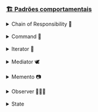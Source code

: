 ### [🏗️ Padrões comportamentais](https://github.com/AdrianeRibeiro/DesignPatternsRuby/blob/main/comportamentais/)

<details>
<summary>Chain of Responsibility 🔗</summary>
  <br>

  - O padrão `Chain of Responsibility` (Corrente de Responsabilidade) permite que você passe uma solicitação através de uma cadeia de handlers. 
    - Cada handler decide se processa a solicitação ou a passa para o próximo handler na hierarquia. Isso cria uma sequência de handlers, onde cada um tem a oportunidade de processar a solicitação ou encaminhá-la para o próximo na cadeia.

  - A estrutura básica do padrão `Chain of Responsibility` inclui três componentes principais:

    - Handler (Manipulador): define uma interface para manipular solicitações e mantém uma referência para o próximo manipulador na cadeia. Geralmente, é uma classe abstrata ou uma interface.

    - ConcreteHandler (Manipulador Concreto): implementa a interface do Handler e fornece a implementação para processar a solicitação. Também pode decidir se passa a solicitação para o próximo manipulador na cadeia.

    - Client (Cliente): inicia a solicitação e a envia para o primeiro manipulador na cadeia. O cliente não precisa conhecer todos os detalhes da cadeia de manipuladores, apenas inicia a solicitação.

  - O padrão `Chain of Responsibility` é útil quando você tem vários objetos que podem lidar com uma solicitação, mas não sabe qual deles será responsável até o tempo de execução. 

  - Um exemplo comum de aplicação do `Chain of Responsibility` é em sistemas de processamento de eventos, validação de entrada ou em cenários em que existem várias etapas de manipulação de dados. Cada manipulador na cadeia pode representar uma etapa específica no processamento.

  <a href="https://github.com/AdrianeRibeiro/DesignPatterns/tree/main/ruby/comportamentais/cor/">👩🏼‍💻 Show me the code</a>
</details>

<br>
<details>
<summary>Command 📢</summary>
  <br>

  - O command transforma um pedido em um objeto independente que contém toda a informação sobre o pedido.

  > Analogia
  
  - Vamos imaginar um restaurante como uma analogia para entender o padrão de design Command.

    - Pedido do Cliente (Command): Um cliente decide o que deseja do cardápio (comando).

    - Garçom (Invoker): O garçom recebe o pedido do cliente e o entrega à cozinha sem saber como o prato será preparado.

    - Cozinheiro (Receptor): O cozinheiro sabe como preparar cada prato e executa a ação associada ao pedido.

    - Cardápio (Command): O cardápio representa a lista de comandos disponíveis. Cada prato no cardápio é um comando concreto que pode ser executado.
    
  > Benefícios

  - Desacoplamento: O garçom não precisa saber como cada prato é preparado. Ele simplesmente passa os pedidos para a cozinha. 

  - Atraso na Execução: Os pedidos são atrasados até que sejam necessários.

  - Suporte a Operações Desfazer/Refazer: Se houver um erro no pedido, o cliente pode solicitar uma correção. 

  <a href="https://github.com/AdrianeRibeiro/DesignPatterns/tree/main/ruby/comportamentais/command/">👩🏼‍💻 Show me the code</a>
</details>

<br>
<details>
<summary>Iterator 🔁</summary>
  <br>

  - O padrão Iterator é um padrão de projeto comportamental que fornece uma maneira de acessar sequencialmente elementos de um objeto agregado sem expor os detalhes subjacentes da implementação. Basicamente, ele permite percorrer uma coleção de objetos sem precisar conhecer a estrutura interna dessa coleção.

  - Vantagens: O padrão Iterator simplifica a interface de acesso a elementos de uma coleção, desacopla o código do cliente da implementação específica da coleção e permite a adição de novos tipos de coleções sem modificar o código do cliente.

  > Analogia

  - Imagine que uma biblioteca é uma coleção de livros, e você, como leitor, deseja percorrer esses livros. Nesse contexto:

    - Biblioteca: Representa a coleção de livros, análogo ao objeto agregado.

    - Leitor: Representa o código cliente que deseja acessar os livros, análogo ao cliente do padrão Iterator.

    - Prateleiras e Livros: São os elementos individuais da coleção, análogos aos elementos da coleção no padrão Iterator.

    - Bibliotecário: Pode ser considerado o iterador. O bibliotecário conhece a organização interna da biblioteca (a coleção) e fornece ao leitor um método para percorrer os livros de uma maneira organizada, sem que o leitor precise entender como os livros estão dispostos nas prateleiras.

    Assim como o leitor não precisa se preocupar em conhecer os detalhes de organização da biblioteca, no padrão Iterator, o cliente não precisa se preocupar com a estrutura interna da coleção. O iterador (ou bibliotecário) fornece um método consistente para percorrer os elementos da coleção, independentemente de como eles estão organizados internamente.

  <a href="https://github.com/AdrianeRibeiro/DesignPatterns/tree/main/ruby/comportamentais/iterator/">👩🏼‍💻 Show me the code</a>
</details>

<br>
<details>
<summary>Mediator 🕊️</summary>
  <br>

  - O padrão Mediator promove o desacoplamento de objetos comunicantes, ao centralizar suas interações através de um objeto mediador. 
    - Ele facilita a comunicação indireta entre os objetos, reduzindo as dependências diretas entre eles.
    - É útil quando um conjunto de objetos precisa se comunicar de maneira complexa, mas você deseja evitar que eles se comuniquem diretamente uns com os outros.

  > Analogia:
  
  - Pilotos de aeronaves não falam entre si diretamente na hora de decidir quem é o próximo a aterrisar seu avião. Toda comunicação passa pela torre de controle.

  > Vantagens:

  - Desacoplamento:
    - Reduz o acoplamento entre os objetos, já que eles não precisam se conhecer diretamente.
    - Facilita a manutenção e extensão do sistema, pois mudanças em um objeto não afetam diretamente os outros.

  - Centralização do controle:
    - Centraliza a lógica de comunicação em um único lugar (o mediador), tornando o código mais organizado e fácil de entender.

  - Promove a reutilização de código:
    - Os objetos podem ser reutilizados em diferentes contextos, pois sua lógica de comunicação está separada do restante do código.

  - Facilita a adição de novos objetos:
    - Adicionar novos objetos que interagem com os outros é mais simples, pois eles só precisam se comunicar com o mediador, não com todos os outros objetos.

  <a href="https://github.com/AdrianeRibeiro/DesignPatterns/tree/main/ruby/comportamentais/mediator/">👩🏼‍💻 Show me the code</a>
</details>

<br>
<details>
<summary>Memento 📷</summary>
  <br>

  - O padrão `Memento` é usado para capturar um estado interno de um objeto, permitindo que o objeto seja restaurado para esse estado mais tarde, sem quebrar a encapsulação. Esse padrão é útil quando você precisa implementar operações de desfazer (undo) ou restaurar o estado anterior de um objeto.

  <br>

  > Componentes
  
  1. Originator (Originador):
  - É o objeto cujo estado interno será salvo e restaurado. Ele cria um Memento que representa seu estado interno e também pode usar um Memento para restaurar seu estado interno anterior.

  2. Memento:
  - É uma classe que representa o estado de um objeto Originator em um determinado momento. Geralmente, contém uma cópia do estado interno do Originator.

  3. Caretaker (Zelador):
  - É responsável por manter os objetos Memento em uma lista. Ele não manipula o estado interno do Memento, apenas cuida deles e fornece a funcionalidade para que o Originator possa salvar e restaurar seu estado através dos Mementos.

  <br>

  > Benefícios
  - Permite que um objeto restaure seu estado anterior facilmente.
  - Mantém o encapsulamento do objeto, já que apenas o Originator pode acessar o estado contido no Memento.
  - Facilita a implementação de operações de desfazer e refazer.

  <br>

  > Quando usar?
  - Quando você precisa implementar operações de desfazer e refazer em sua aplicação.
  - Quando você precisa capturar e restaurar o estado interno de um objeto sem quebrar a encapsulação.
  - Quando você quer ter a possibilidade de salvar e restaurar estados anteriores de um objeto.

  <br>

  > Analogia com um Editor de texto
  
  - Usuário:
    - Você, como usuário do editor de texto, é o Originator. Você está criando e editando o documento.

  - Estado do Documento:
    - O estado do documento em um determinado momento, incluindo o texto, formatação, imagens, etc., é como um Memento. Cada vez que você faz uma edição significativa, o estado atual do documento é capturado como um Memento.

  - Histórico de Revisão:
    - O histórico de revisão do editor de texto, que mantém uma lista de todas as versões anteriores do documento, é como o Caretaker. Ele armazena todos os Mementos (ou estados anteriores do documento) em uma lista.
  
  - Operação de Desfazer/Refazer:
    - Quando você deseja desfazer uma alteração no documento, você solicita ao editor para restaurar a versão anterior do documento a partir do histórico de revisão. Isso é semelhante a solicitar ao Caretaker um Memento anterior para restaurar o estado anterior do documento.
    - Quando você deseja refazer uma alteração previamente desfeita, você solicita ao editor para avançar para a próxima versão do documento no histórico de revisão. Isso é semelhante a solicitar ao Caretaker o próximo Memento na lista para restaurar o estado seguinte do documento.

  <a href="https://github.com/AdrianeRibeiro/DesignPatterns/tree/main/ruby/comportamentais/memento/">👩🏼‍💻 Show me the code</a>
</details>

<br>
<details>
<summary>Observer 🕵🏼‍♀️</summary>
  <br>

  - O padrão `Observer` é utilizado quando um objeto (chamado de "sujeito" ou "observável") precisa notificar outros objetos (chamados de "observadores") sobre mudanças em seu estado.

  > Componentes

  - Sujeito (Observable): É o objeto que monitora e gerencia seus observadores. Ele mantém uma lista de observadores e fornece métodos para adicionar, remover e notificar observadores.
  - Observador (Observer): É o objeto que deseja ser notificado sobre as mudanças no sujeito. Ele implementa um método de atualização que é chamado quando o estado do sujeito muda.

  > Funcionamento

  - Quando o estado do sujeito muda, ele notifica todos os seus observadores chamando um método de atualização em cada observador.
    - Os observadores podem então reagir a essa notificação realizando ações com base nas mudanças no estado do sujeito.

  > Vantagens:
  
  - Desacoplamento: O padrão Observer promove um baixo acoplamento entre o sujeito e seus observadores. O sujeito não precisa conhecer detalhes sobre os observadores, apenas que eles implementam uma determinada interface.

  - Extensibilidade: Novos observadores podem ser facilmente adicionados sem modificar o sujeito.

  > Analogia

  - Se você assinar um jornal ou uma revista, você não vai mais precisar ir até a banca. Ao invés disso a publicadora manda novas edições diretamente para sua caixa de correio após a publicação ou até mesmo com antecedência (refactoring.guru).

  - A publicadora mantém uma lista de assinantes e sabe em quais revistas eles estão interessados. Os assinantes podem deixar essa lista a qualquer momento quando desejarem que a publicadora pare de enviar novas revistas para eles (refactoring.guru).

  <a href="https://github.com/AdrianeRibeiro/DesignPatterns/tree/main/ruby/comportamentais/observer/">👩🏼‍💻 Show me the code</a>
</details>

<br>
<details>
<summary>State</summary>
  <br>

  - O padrão `State` permite que um objeto altere seu comportamento quando seu estado interno muda. Isso é alcançado ao encapsular os estados em classes separadas e permitir que o objeto mude de uma instância de estado para outra conforme necessário.

  > Problema:
  
  - Imagine que você tem um objeto que precisa mudar seu comportamento de acordo com seu estado interno. Por exemplo, uma máquina de venda automática. O comportamento dessa máquina muda dependendo se está em um estado de `pronto`, `sem estoque` ou `fora de serviço`. Implementar todas essas transições e comportamentos diretamente no objeto pode levar a um código complexo e difícil de manter.

  > Solução:
  
  - O padrão State propõe resolver esse problema separando os estados e os comportamentos associados a eles em classes separadas. 

  > Componentes:

   - **Contexto (Context):** É o objeto que possui um estado interno. Ele mantém uma referência para uma instância de estado concreto e delega todas as chamadas de métodos relacionados ao estado para essa instância.
   - **Estado (State):** É uma interface ou classe abstrata que define os métodos que representam os comportamentos associados a um determinado estado.
   - **Estados Concretos (Concrete States):** São as implementações específicas da interface de estado. Cada classe concreta representa um estado específico e implementa os métodos definidos na interface de estado.

  > Benefícios:

   - **Separação de Responsabilidades:** O padrão State promove uma separação clara entre os diferentes estados e seus comportamentos associados.
   - **Facilidade de Adição de Novos Estados:** Adicionar novos estados ao sistema é fácil, pois você só precisa criar uma nova classe de estado e implementar seus comportamentos.
   - **Manutenção Simples:** O código se torna mais modular e fácil de entender, o que facilita a manutenção e evolução do sistema ao longo do tempo.

  <a href="https://github.com/AdrianeRibeiro/DesignPatterns/tree/main/ruby/comportamentais/state/">👩🏼‍💻 Show me the code</a>
</details>